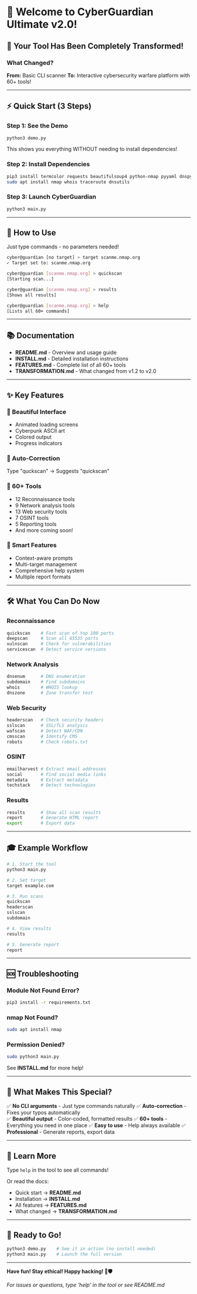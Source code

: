 # 🎉 Welcome to CyberGuardian Ultimate v2.0!

## 🚀 Your Tool Has Been Completely Transformed!

### What Changed?
**From:** Basic CLI scanner
**To:** Interactive cybersecurity warfare platform with 60+ tools!

---

## ⚡ Quick Start (3 Steps)

### Step 1: See the Demo
```bash
python3 demo.py
```
This shows you everything WITHOUT needing to install dependencies!

### Step 2: Install Dependencies
```bash
pip3 install termcolor requests beautifulsoup4 python-nmap pyyaml dnspython lxml
sudo apt install nmap whois traceroute dnsutils
```

### Step 3: Launch CyberGuardian
```bash
python3 main.py
```

---

## 🎯 How to Use

Just type commands - no parameters needed!

```bash
cyber@guardian [no target] > target scanme.nmap.org
✓ Target set to: scanme.nmap.org

cyber@guardian [scanme.nmap.org] > quickscan
[Starting scan...]

cyber@guardian [scanme.nmap.org] > results
[Shows all results]

cyber@guardian [scanme.nmap.org] > help
[Lists all 60+ commands]
```

---

## 📚 Documentation

- **README.md** - Overview and usage guide
- **INSTALL.md** - Detailed installation instructions  
- **FEATURES.md** - Complete list of all 60+ tools
- **TRANSFORMATION.md** - What changed from v1.2 to v2.0

---

## ✨ Key Features

### 🎨 Beautiful Interface
- Animated loading screens
- Cyberpunk ASCII art
- Colored output
- Progress indicators

### 🔧 Auto-Correction
Type "quckscan" → Suggests "quickscan"

### 🎯 60+ Tools
- 12 Reconnaissance tools
- 9 Network analysis tools
- 13 Web security tools
- 7 OSINT tools
- 5 Reporting tools
- And more coming soon!

### 🌈 Smart Features
- Context-aware prompts
- Multi-target management
- Comprehensive help system
- Multiple report formats

---

## 🛠️ What You Can Do Now

### Reconnaissance
```bash
quickscan    # Fast scan of top 100 ports
deepscan     # Scan all 65535 ports
vulnscan     # Check for vulnerabilities
servicescan  # Detect service versions
```

### Network Analysis
```bash
dnsenum      # DNS enumeration
subdomain    # Find subdomains
whois        # WHOIS lookup
dnszone      # Zone transfer test
```

### Web Security
```bash
headerscan   # Check security headers
sslscan      # SSL/TLS analysis
wafscan      # Detect WAF/CDN
cmsscan      # Identify CMS
robots       # Check robots.txt
```

### OSINT
```bash
emailharvest # Extract email addresses
social       # Find social media links
metadata     # Extract metadata
techstack    # Detect technologies
```

### Results
```bash
results      # Show all scan results
report       # Generate HTML report
export       # Export data
```

---

## 🎓 Example Workflow

```bash
# 1. Start the tool
python3 main.py

# 2. Set target
target example.com

# 3. Run scans
quickscan
headerscan
sslscan
subdomain

# 4. View results
results

# 5. Generate report
report
```

---

## 🆘 Troubleshooting

### Module Not Found Error?
```bash
pip3 install -r requirements.txt
```

### nmap Not Found?
```bash
sudo apt install nmap
```

### Permission Denied?
```bash
sudo python3 main.py
```

See **INSTALL.md** for more help!

---

## 🎉 What Makes This Special?

✅ **No CLI arguments** - Just type commands naturally
✅ **Auto-correction** - Fixes your typos automatically  
✅ **Beautiful output** - Color-coded, formatted results
✅ **60+ tools** - Everything you need in one place
✅ **Easy to use** - Help always available
✅ **Professional** - Generate reports, export data

---

## 📖 Learn More

Type `help` in the tool to see all commands!

Or read the docs:
- Quick start → **README.md**
- Installation → **INSTALL.md**
- All features → **FEATURES.md**
- What changed → **TRANSFORMATION.md**

---

## 🚀 Ready to Go!

```bash
python3 demo.py    # See it in action (no install needed)
python3 main.py    # Launch the full version
```

---

**Have fun! Stay ethical! Happy hacking! 👾🛡️**

*For issues or questions, type 'help' in the tool or see README.md*
